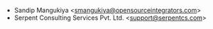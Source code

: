 - Sandip Mangukiya \<<smangukiya@opensourceintegrators.com>\>
- Serpent Consulting Services Pvt. Ltd. \<<support@serpentcs.com>\>
